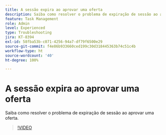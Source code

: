 ```yaml
---
title: A sessão expira ao aprovar uma oferta
description: Saiba como resolver o problema de expiração de sessão ao aprovar uma oferta.
feature: Task Management
role: Admin
level: Experienced
type: Troubleshooting
jira: KT-8394
exl-id: 58fba53b-c071-4256-94a7-df79f6500e29
source-git-commit: f4e86b933660ced199c30d318445363b74c51c4b
workflow-type: ht
source-wordcount: '40'
ht-degree: 100%

---
```


# A sessão expira ao aprovar uma oferta

Saiba como resolver o problema de expiração de sessão ao aprovar uma oferta.

>[!VIDEO](https://video.tv.adobe.com/v/335898?quality=12&learn=on)
